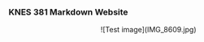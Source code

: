 ### <div align="center"> KNES 381 Markdown Website 

<div align="right"> ![Test image](IMG_8609.jpg)
